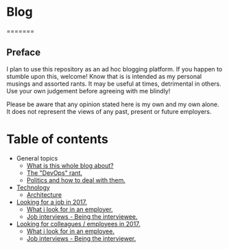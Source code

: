 # Blog
=======

## Preface
I plan to use this repository as an ad hoc blogging platform. If you happen to stumble upon this, welcome! Know that is is intended as my personal musings and assorted rants. It may be useful at times, detrimental in others. Use your own judgement before agreeing with me blindly!

Please be aware that any opinion stated here is my own and my own alone. It does not represent the views of any past, present or future employers.

Table of contents
=================

  * General topics
    * [What is this whole blog about?](blog/about.md)
    * [The "DevOps" rant.](blog/devops.md)
    * [Politics and how to deal with them.](blog/politics.md)
  * [Technology](blog/technology.md)
    * [Architecture](blog/architecture.md)
  * [Looking for a job in 2017.](blog/jobhunt.md)
    * [What i look for in an employer.](blog/employer.md)
    * [Job interviews - Being the interviewee.](blog/interviewee.md)
  * [Looking for colleagues / employees in 2017.](blog/colleagues.md)
    * [What i look for in an employee.](blog/employee.md)
    * [Job interviews - Being the interviewer.](blog/interview.md)

